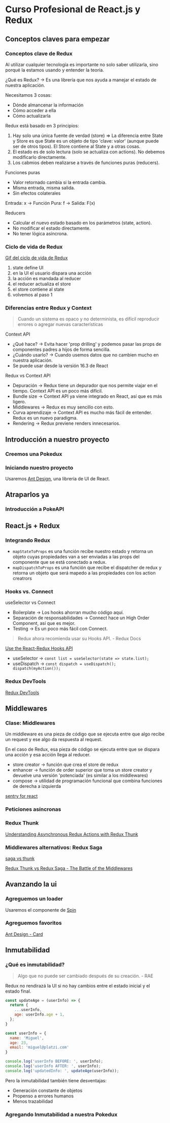 # Curso Profesional de React.js y Redux

## Conceptos claves para empezar

### Conceptos clave de Redux

Al utilizar cualquier tecnología es importante no solo saber utilizarla, sino porqué la estamos usando y entender la teoría.

¿Qué es Redux? -> Es una librería que nos ayuda a manejar el estado de nuestra aplicación.

Necesitamos 3 cosas:

- Dónde almancenar la información
- Cómo acceder a ella
- Cómo actualizarla

Redux está basado en 3 principios:

1. Hay solo una única fuente de verdad (store) => La diferencia entre State y Store es que State es un objeto de tipo 'clave: valor' (aunque puede ser de otros tipos). El Store contiene al State y a otras cosas.
2. El estado es de solo lectura (solo se actualiza con actions). No debemos modificarlo directamente.
3. Los cabmios deben realizarse a través de funciones puras (reducers).

Funciones puras

- Valor retornado cambia si la entrada cambia.
- Misma entrada, misma salida.
- Sin efectos colaterales

Entrada: x -> Función Pura: f -> Salida: F(x)

Reducers

- Calcular el nuevo estado basado en los parámetros (state, action).
- No modificar el estado directamente.
- No tener lógica asíncrona.

### Ciclo de vida de Redux

[Gif del ciclo de vida de Redux](https://platzi.com/comentario/3801091/)

1. state define UI
2. en la UI el usuario dispara una acción
3. la acción es mandada al reducer
4. el reducer actualiza el store
5. el store contiene al state
6. volvemos al paso 1

### Diferencias entre Redux y Context

> Cuando un sistema es opaco y no determinista, es dífícil reproducir errores o agregar nuevas características

Context API

- ¿Qué hace? -> Evita hacer 'prop drilling' y podemos pasar las props de componentes padres a hijos de forma sencilla.
- ¿Cuándo usarlo? -> Cuando usemos datos que no cambien mucho en nuestra aplicación.
- Se puede usar desde la versión 16.3 de React

Redux vs Context API

- Depuración -> Redux tiene un depurador que nos permite viajar en el tiempo. Context API es un poco más difícil.
- Bundle size -> Context API ya viene integrado en React, así que es más ligero.
- Middlewares -> Redux es muy sencillo con esto.
- Curva aprendizaje -> Context API es mucho más fácil de entender. Redux es un nuevo paradigma.
- Rendering -> Redux previene renders innecesarios.

## Introducción a nuestro proyecto

### Creemos una Pokedux

### Iniciando nuestro proyecto

Usaremos [Ant Design](https://ant.design/), una librería de UI de React.

## Atraparlos ya

### Introducción a PokeAPI

## React.js + Redux

### Integrando Redux

- `mapStateToProps` es una función recibe nuestro estado y retorna un objeto cuyas propiedades van a ser enviadas a las props del componente que se está conectado a redux.
- `mapDispatchToProps` es una función que recibe el dispatcher de redux y retorna un objeto que será mapedo a las propiedades con los action creatrors

### Hooks vs. Connect

useSelector vs Connect

- Boilerplate -> Los hooks ahorran mucho código aquí.
- Separación de responsabilidades -> Connect hace un High Order Component, así que es mejor.
- Testing -> Es un poco más fácil con Connect.

> Redux ahora recomienda usar su Hooks API. - Redux Docs

[Use the React-Redux Hooks API](https://redux.js.org/style-guide/#use-the-react-redux-hooks-api)

- useSelector -> `const list = useSelector(state => state.list);`
- useDispatch -> `const dispatch = useDispatch(); dispatch(myAction());`

### Redux DevTools

[Redux DevTools](https://github.com/reduxjs/redux-devtools)

## Middlewares

### Clase: Middlewares

Un middleware es una pieza de código que se ejecuta entre que algo recibe un request y ese algo da respuesta al request.

En el caso de Redux, esa pieza de código se ejecuta entre que se dispara una acción y esa acción llega al reducer.

- store creator -> función que crea el store de redux
- enhancer -> función de order superior que toma un store creator y devuelve una versión 'potenciada' (es similar a los middlewares)
- compose -> utilidad de programación funcional que combina funciones de derecha a izquierda

[sentry for react](https://sentry.io/for/react/)

### Peticiones asíncronas

### Redux Thunk

[Understanding Asynchronous Redux Actions with Redux Thunk](https://www.digitalocean.com/community/tutorials/redux-redux-thunk)

### Middlewares alternativos: Redux Saga

[saga vs thunk](https://www.paradigmadigital.com/dev/sagas-vs-thunk/)

[Redux Thunk vs Redux Saga - The Battle of the Middlewares](https://www.eternussolutions.com/2020/12/21/redux-thunk-redux-saga/)

## Avanzando la ui

### Agreguemos un loader

Usaremos el componente de [Spin](https://ant.design/components/spin/)

### Agreguemos favoritos

[Ant Design - Card](https://ant.design/components/card/)

## Inmutabilidad

### ¿Qué es inmutabilidad?

> Algo que no puede ser cambiado después de su creación. - RAE

Redux no rendirazá la UI si no hay cambios entre el estado inicial y el estado final.

```javascript
const updateAge = (userInfo) => {
  return {
    ...userInfo,
    age: userInfo.age + 1,
  };
}

const userInfo = {
  name: 'Miguel',
  age: 23,
  email: 'miguel@platzi.com'
}

console.log('userInfo BEFORE: ', userInfo);
console.log('userInfo AFTER: ', userInfo);
console.log('updatedInfo: ', updateAge(userInfo));

```

Pero la inmutabilidad también tiene desventajas:

- Generación constante de objetos
- Propenso a errores humanos
- Menos trazabilidad

### Agregando Inmutabilidad a nuestra Pokedux
